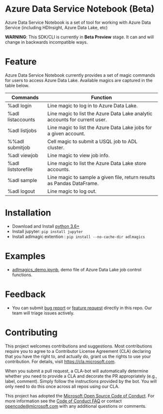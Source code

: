 
# Azure Data Service Notebook (Beta)
Azure Data Service Notebook is a set of tool for working with Azure Data Service (including HDInsight, Azure Data Lake, etc)

**WARNING**: This SDK/CLI is currently in **Beta Preview** stage. It can and will change in backwards incompatible ways. 


# Feature
Azure Data Service Notebook currently provides a set of magic commands for users to access Azure Data Lake. Available magics are captured in the table below.

| Commands | Function |
|-----|-----|
|%adl login |Line magic to log in to Azure Data Lake.|
|%adl listaccounts|Line magic to list the Azure Data Lake analytic accounts for current user.|
|%adl listjobs|Line magic to list the Azure Data Lake jobs for a given account.|
|%%adl submitjob|Cell magic to submit a USQL job to ADL cluster.|
|%adl viewjob|Line magic to view job info.|
|%adl liststorefile|Line magic to list the Azure Data Lake store accounts.|
|%adl sample|Line magic to sample a given file, return results as Pandas DataFrame.|
|%adl logout|Line magic to log out.|


# Installation

- Download and Install [python 3.6+](https://www.python.org/downloads/)
- Install jupyter: `pip install jupyter` 
- Install adlmagic extention : 
	`pip install --no-cache-dir adlmagics`



# Examples
- [adlmagics_demo.ipynb](/adlmagics/00_adlmagics_demo.ipynb), demo file of Azure Data Lake job control functions.


# Feedback
- You can submit [bug report](https://github.com/Azure/Azure-Data-Service-Notebook/issues/new?template=bug_report.md) or [feature request](https://github.com/Azure/Azure-Data-Service-Notebook/issues/new?template=feature_request.md) directly in this repo. Our team will triage issues actively.

# Contributing

This project welcomes contributions and suggestions.  Most contributions require you to agree to a
Contributor License Agreement (CLA) declaring that you have the right to, and actually do, grant us
the rights to use your contribution. For details, visit https://cla.microsoft.com.

When you submit a pull request, a CLA-bot will automatically determine whether you need to provide
a CLA and decorate the PR appropriately (e.g., label, comment). Simply follow the instructions
provided by the bot. You will only need to do this once across all repos using our CLA.

This project has adopted the [Microsoft Open Source Code of Conduct](https://opensource.microsoft.com/codeofconduct/).
For more information see the [Code of Conduct FAQ](https://opensource.microsoft.com/codeofconduct/faq/) or
contact [opencode@microsoft.com](mailto:opencode@microsoft.com) with any additional questions or comments.
